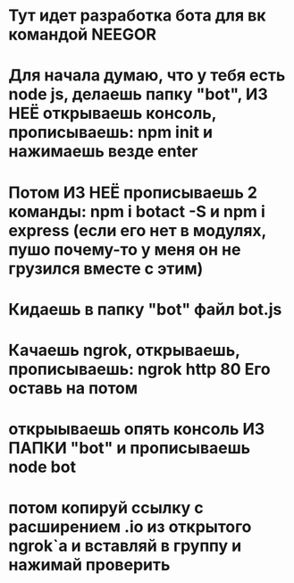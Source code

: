 # Тут идет разработка бота для вк командой NEEGOR
# Для начала думаю, что у тебя есть node js, делаешь папку "bot", ИЗ НЕЁ открываешь консоль, прописываешь: npm init и нажимаешь везде enter
# Потом ИЗ НЕЁ прописываешь 2 команды: npm i botact -S и npm i express (если его нет в модулях, пушо почему-то у меня он не грузился вместе с этим)
# Кидаешь в папку "bot" файл bot.js 
# Качаешь ngrok, открываешь, прописываешь: ngrok http 80         Его оставь на потом
# открыываешь опять консоль ИЗ ПАПКИ "bot" и прописываешь node bot
# потом копируй ссылку с расширением .io из открытого ngrok`a и вставляй в группу и нажимай проверить
